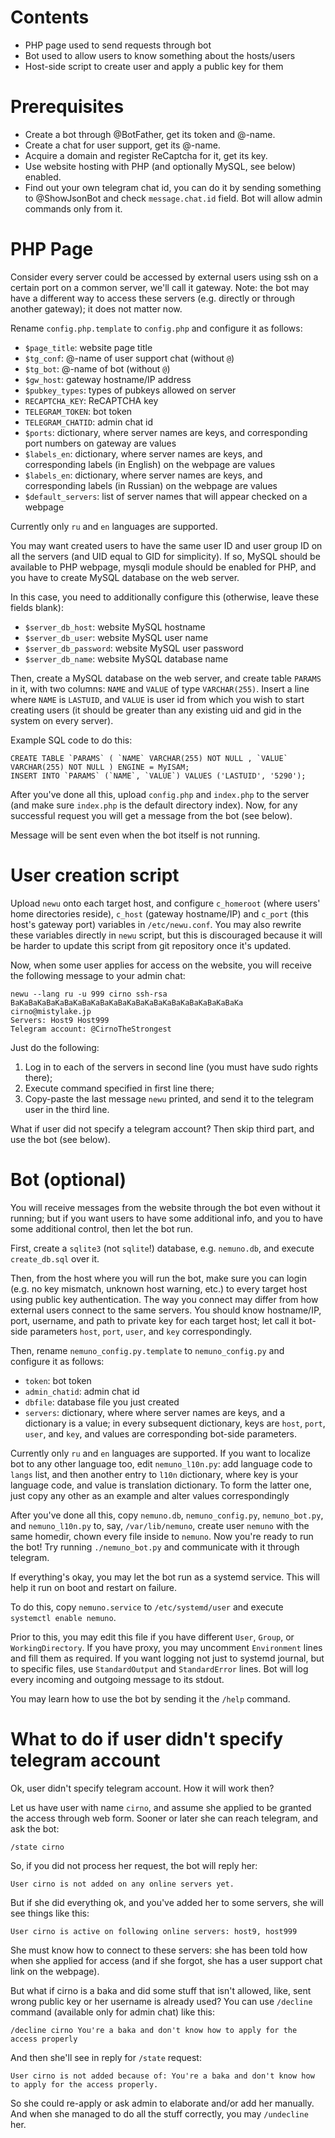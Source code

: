 # Contents

* PHP page used to send requests through bot
* Bot used to allow users to know something about the hosts/users
* Host-side script to create user and apply a public key for them

# Prerequisites

* Create a bot through @BotFather, get its token and @-name.
* Create a chat for user support, get its @-name.
* Acquire a domain and register ReCaptcha for it, get its key.
* Use website hosting with PHP (and optionally MySQL, see below) enabled.
* Find out your own telegram chat id, you can do it by sending something to @ShowJsonBot and check `message.chat.id` field. Bot will allow admin commands only from it.

# PHP Page

Consider every server could be accessed by external users using ssh on a certain port on a common server, we'll call it gateway.
Note: the bot may have a different way to access these servers (e.g. directly or through another gateway); it does not matter now.

Rename `config.php.template` to `config.php` and configure it as follows:

* `$page_title`: website page title
* `$tg_conf`: @-name of user support chat (without `@`)
* `$tg_bot`: @-name of bot (without `@`)
* `$gw_host`: gateway hostname/IP address
* `$pubkey_types`: types of pubkeys allowed on server
* `RECAPTCHA_KEY`: ReCAPTCHA key
* `TELEGRAM_TOKEN`: bot token
* `TELEGRAM_CHATID`: admin chat id
* `$ports`: dictionary, where server names are keys, and corresponding port numbers on gateway are values
* `$labels_en`: dictionary, where server names are keys, and corresponding labels (in English) on the webpage are values
* `$labels_en`: dictionary, where server names are keys, and corresponding labels (in Russian) on the webpage are values
* `$default_servers`: list of server names that will appear checked on a webpage

Currently only `ru` and `en` languages are supported.

You may want created users to have the same user ID and user group ID on all the servers (and UID equal to GID for simplicity).
If so, MySQL should be available to PHP webpage, mysqli module should be enabled for PHP, and you have to create MySQL database on the web server.

In this case, you need to additionally configure this (otherwise, leave these fields blank):

* `$server_db_host`: website MySQL hostname
* `$server_db_user`: website MySQL user name
* `$server_db_password`: website MySQL user password
* `$server_db_name`: website MySQL database name

Then, create a MySQL database on the web server, and create table `PARAMS` in it, with two columns: `NAME` and `VALUE` of type `VARCHAR(255)`.
Insert a line where `NAME` is `LASTUID`, and `VALUE` is user id from which you wish to start creating users (it should be greater than any existing uid and gid in the system on every server).

Example SQL code to do this:
```
CREATE TABLE `PARAMS` ( `NAME` VARCHAR(255) NOT NULL , `VALUE` VARCHAR(255) NOT NULL ) ENGINE = MyISAM;
INSERT INTO `PARAMS` (`NAME`, `VALUE`) VALUES ('LASTUID', '5290');
```

After you've done all this, upload `config.php` and `index.php` to the server (and make sure `index.php` is the default directory index). Now, for any successful request you will get a message from the bot (see below).

Message will be sent even when the bot itself is not running.

# User creation script

Upload `newu` onto each target host, and configure `c_homeroot` (where users' home directories reside), `c_host` (gateway hostname/IP) and `c_port` (this host's gateway port) variables in `/etc/newu.conf`.
You may also rewrite these variables directly in `newu` script, but this is discouraged because it will be harder to update this script from git repository once it's updated.

Now, when some user applies for access on the website, you will receive the following message to your admin chat:

```
newu --lang ru -u 999 cirno ssh-rsa BaKaBaKaBaKaBaKaBaKaBaKaBaKaBaKaBaKaBaKaBaKaBaKaBaKa cirno@mistylake.jp
Servers: Host9 Host999
Telegram account: @CirnoTheStrongest
```

Just do the following:
1. Log in to each of the servers in second line (you must have sudo rights there);
2. Execute command specified in first line there;
3. Copy-paste the last message `newu` printed, and send it to the telegram user in the third line.

What if user did not specify a telegram account? Then skip third part, and use the bot (see below).

# Bot (optional)

You will receive messages from the website through the bot even without it running; but if you want users to have some additional info, and you to have some additional control, then let the bot run.

First, create a `sqlite3` (not `sqlite`!) database, e.g. `nemuno.db`, and execute `create_db.sql` over it.

Then, from the host where you will run the bot, make sure you can login (e.g. no key mismatch, unknown host warning, etc.) to every target host using public key authentication.
The way you connect may differ from how external users connect to the same servers.
You should know hostname/IP, port, username, and path to private key for each target host; let call it bot-side parameters `host`, `port`, `user`, and `key` correspondingly.

Then, rename `nemuno_config.py.template` to `nemuno_config.py` and configure it as follows:

* `token`: bot token
* `admin_chatid`: admin chat id
* `dbfile`: database file you just created
* `servers`: dictionary, where where server names are keys, and a dictionary is a value; in every subsequent dictionary, keys are `host`, `port`, `user`, and `key`, and values are corresponding bot-side parameters.

Currently only `ru` and `en` languages are supported.
If you want to localize bot to any other language too, edit `nemuno_l10n.py`: add language code to `langs` list, and then another entry to `l10n` dictionary, where key is your language code, and value is translation dictionary.
To form the latter one, just copy any other as an example and alter values correspondingly 

After you've done all this, copy `nemuno.db`, `nemuno_config.py`, `nemuno_bot.py`, and `nemuno_l10n.py` to, say, `/var/lib/nemuno`, create user `nemuno` with the same homedir, chown every file inside to `nemuno`.
Now you're ready to run the bot! Try running `./nemuno_bot.py` and communicate with it through telegram.

If everything's okay, you may let the bot run as a systemd service. This will help it run on boot and restart on failure.

To do this, copy `nemuno.service` to `/etc/systemd/user` and execute `systemctl enable nemuno`.

Prior to this, you may edit this file if you have different `User`, `Group`, or `WorkingDirectory`.
If you have proxy, you may uncomment `Environment` lines and fill them as required.
If you want logging not just to systemd journal, but to specific files, use `StandardOutput` and `StandardError` lines.
Bot will log every incoming and outgoing message to its stdout.

You may learn how to use the bot by sending it the `/help` command.

# What to do if user didn't specify telegram account

Ok, user didn't specify telegram account. How it will work then?

Let us have user with name `cirno`, and assume she applied to be granted the access through web form. Sooner or later she can reach telegram, and ask the bot:

```
/state cirno
```
So, if you did not process her request, the bot will reply her:

```
User cirno is not added on any online servers yet.
```
But if she did everything ok, and you've added her to some servers, she will see things like this:

```
User cirno is active on following online servers: host9, host999
```
She must know how to connect to these servers: she has been told how when she applied for access (and if she forgot, she has a user support chat link on the webpage).

But what if cirno is a baka and did some stuff that isn't allowed, like, sent wrong public key or her username is already used? You can use `/decline` command (available only for admin chat) like this:
```
/decline cirno You're a baka and don't know how to apply for the access properly
```
And then she'll see in reply for `/state` request:
```
User cirno is not added because of: You're a baka and don't know how to apply for the access properly.
```
So she could re-apply or ask admin to elaborate and/or add her manually. And when she managed to do all the stuff correctly, you may `/undecline` her.
